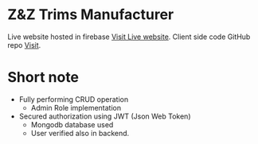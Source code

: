 
# Z&Z Trims Manufacturer

Live website hosted in firebase [Visit Live website](https://garments-accessories.web.app/).
Client side code GitHub repo [Visit](https://github.com/programming-hero-web-course1/manufacturer-website-client-side-Zahid-BM).

# Short note

* Fully performing CRUD operation
  * Admin Role implementation
* Secured authorization using JWT (Json Web Token)
  * Mongodb database used
  * User verified also in backend.
